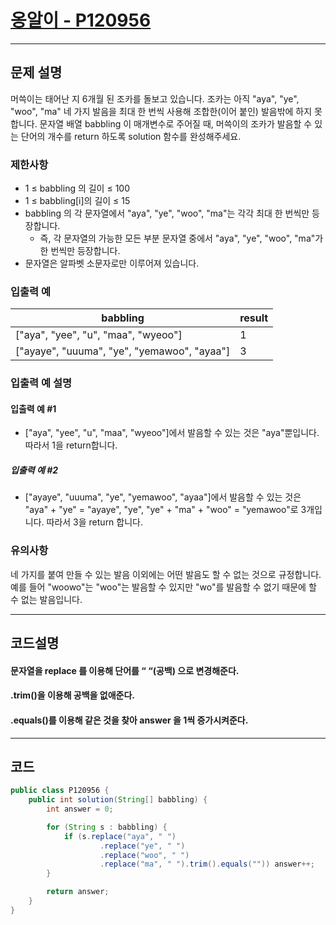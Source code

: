 # [옹알이 - P120956](https://school.programmers.co.kr/learn/courses/30/lessons/120956)

----

## 문제 설명

머쓱이는 태어난 지 6개월 된 조카를 돌보고 있습니다. 조카는 아직 "aya", "ye", "woo", "ma" 네 가지 발음을 최대 한 번씩 사용해 조합한(이어 붙인) 발음밖에 하지 못합니다. 문자열 배열
babbling 이 매개변수로 주어질 때, 머쓱이의 조카가 발음할 수 있는 단어의 개수를 return 하도록 solution 함수를 완성해주세요.

### 제한사항

- 1 ≤ babbling 의 길이 ≤ 100
- 1 ≤ babbling[i]의 길이 ≤ 15
- babbling 의 각 문자열에서 "aya", "ye", "woo", "ma"는 각각 최대 한 번씩만 등장합니다.
    - 즉, 각 문자열의 가능한 모든 부분 문자열 중에서 "aya", "ye", "woo", "ma"가 한 번씩만 등장합니다.
- 문자열은 알파벳 소문자로만 이루어져 있습니다.

### 입출력 예

| babbling                                    | result |
|---------------------------------------------|--------|
| ["aya", "yee", "u", "maa", "wyeoo"]         | 1      |
| ["ayaye", "uuuma", "ye", "yemawoo", "ayaa"] | 3      |

### 입출력 예 설명

#### 입출력 예 #1

- ["aya", "yee", "u", "maa", "wyeoo"]에서 발음할 수 있는 것은 "aya"뿐입니다. 따라서 1을 return합니다.

##### 입출력 예 #2

- ["ayaye", "uuuma", "ye", "yemawoo", "ayaa"]에서 발음할 수 있는 것은 "aya" + "ye" = "ayaye", "ye", "ye" + "ma" + "woo" = "yemawoo"로 3개입니다.
  따라서 3을 return 합니다.

### 유의사항

네 가지를 붙여 만들 수 있는 발음 이외에는 어떤 발음도 할 수 없는 것으로 규정합니다. 예를 들어 "woowo"는 "woo"는 발음할 수 있지만 "wo"를 발음할 수 없기 때문에 할 수 없는 발음입니다.

----

## 코드설명

#### 문자열을 replace 를 이용해 단어를 “ “(공백) 으로 변경해준다.

#### .trim()을 이용해 공백을 없애준다.

#### .equals()를 이용해 같은 것을 찾아 answer 을 1씩 증가시켜준다.

----

## 코드

```` java
public class P120956 {
    public int solution(String[] babbling) {
        int answer = 0;

        for (String s : babbling) {
            if (s.replace("aya", " ")
                    .replace("ye", " ")
                    .replace("woo", " ")
                    .replace("ma", " ").trim().equals("")) answer++;
        }

        return answer;
    }
}
````

